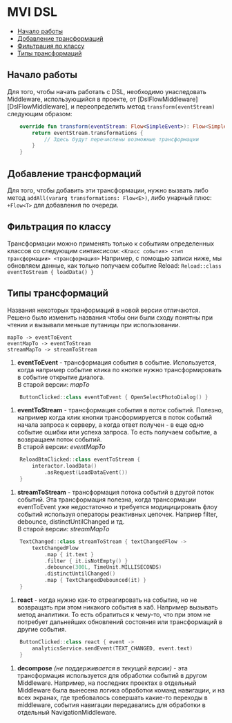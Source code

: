 # MVI DSL
- [Начало работы](#начало-работы)
- [Добавление трансформаций](#добавление-трансформаций)
- [Фильтрация по классу](#фильтрация-по-классу)
- [Типы трансформаций](#типы-трансформаций)

## Начало работы
Для того, чтобы начать работать с DSL, необходимо унаследовать Middleware, использующийся в проекте, от [DslFlowMiddleware][DslFlowMiddleware], и переопределить метод `transform(eventStream)` следующим образом:
```kotlin
    override fun transform(eventStream: Flow<SimpleEvent>): Flow<SimpleEvent> {
        return eventStream.transformations {
            // Здесь будут перечислены возможные трансформации
        }
    }
```

## Добавление трансформаций
Для того, чтобы добавить эти трансформации, нужно вызвать либо метод `addAll(vararg transformations: Flow<E>)`, либо унарный плюс: `+Flow<T>` для добавления по очереди.

## Фильтрация по классу
Трансформации можно применять только к событиям определенных классов со следующим синтаксисом:
`<Класс события> <тип трансформации> <трансформация>`
Например, с помощью записи ниже, мы обновляем данные, как только получаем событие Reload:
`Reload::class eventToStream { loadData() }`

## Типы трансформаций

Названия некоторых транформаций в новой версии отличаются. Решено было изменить названия чтобы они были сходу понятны при чтении и вызывали меньше путаницы при использовании.

    mapTo -> eventToEvent
    eventMapTo -> eventToStream
    streamMapTo -> streamToStream

1. **eventToEvent** - трансформация события в событие. Используется, когда например событие клика по кнопке нужно трансформировать в событие открытие диалога.   
   В старой версии: *mapTo*
```kotlin
    ButtonClicked::class eventToEvent { OpenSelectPhotoDialog() } 
```
1. **eventToStream** - трансформация события в поток событий. Полезно, например когда клик кнопки трансформируется в поток событий начала запроса к серверу, а когда ответ получен - в еще одно событие ошибки или успеха запроса. То есть получаем событие, а возвращаем поток событий.   
   В старой версии: *eventMapTo*
```kotlin
    ReloadBtnClicked::class eventToStream { 
        interactor.loadData()
            .asRequest(LoadDataEvent())
    }
```
1. **streamToStream** - трансформация потока событий в другой поток событий. Эта трансформация полезна, когда трансормации eventToEvent уже недостаточно и требуется модицицировать флоу событий используя операторы реактивных цепочек. Наприер filter, debounce, distinctUntilChanged и тд.   
    В старой версии: *streamMapTo*
```kotlin
    TextChanged::class streamToStream { textChangedFlow -> 
        textChangedFlow
            .map { it.text } 
            .filter { it.isNotEmpty() }
            .debounce(300L, TimeUnit.MILLISECONDS)
            .distinctUntilChanged()
            .map { TextChangedDebounced(it) } 
    }
```
1. **react** - когда нужно как-то отреагировать на событие, но не возвращать при этом никакого события в хаб. Например вызывать метод аналитики. То есть обратиться к чему-то, что при этом не потребует дальнейших обновлений состояния или трансформаций в другие события.
```kotlin
    ButtonClicked::class react { event -> 
        analyticsService.sendEvent(TEXT_CHANGED, event.text) 
    } 
```
1. **decompose** *(не поддерживается в текущей версии)* - эта трансформация используется для обработки событий в другом Middleware. Например, на последних проектах в отдельный Middleware была вынесена логика обработки команд навигации, и на всех экранах, где требовалось совершать какие-то переходы в middleware, события навигации передавались для обработки в отдельный NavigationMiddleware.  